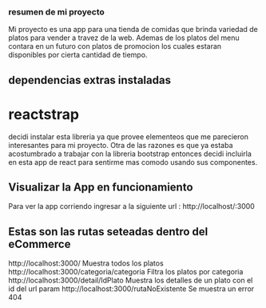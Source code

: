 ### resumen de mi proyecto
Mi proyecto es una app para una tienda de comidas que brinda variedad de platos para vender a travez de la web.
Ademas de los platos del menu contara en un futuro con platos de promocion los cuales estaran disponibles por cierta cantidad de tiempo.

## dependencias extras instaladas
# reactstrap

decidi instalar esta libreria ya que provee elementeos que me parecieron interesantes para mi proyecto.
Otra de las razones es que ya estaba acostumbrado a trabajar con la libreria bootstrap entonces decidi 
incluirla en esta app de react para sentirme mas comodo usando sus componentes.

## Visualizar la App en funcionamiento
Para ver la app corriendo ingresar a la siguiente url : http://localhost/:3000

## Estas son las rutas seteadas dentro del eCommerce

http://localhost:3000/  Muestra todos los platos
http://localhost:3000/categoria/categoria  Filtra los platos por categoria
http://localhost:3000/detail/IdPlato  Muestra los detalles de un plato con el id del url param
http://localhost:3000/rutaNoExistente  Se muestra un error 404